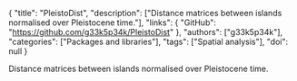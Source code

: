 {
  "title": "PleistoDist",
  "description": ["Distance matrices between islands normalised over Pleistocene time."],
  "links": {
    "GitHub": "https://github.com/g33k5p34k/PleistoDist"
  },
  "authors": ["g33k5p34k"],
  "categories": ["Packages and libraries"],
  "tags": ["Spatial analysis"],
  "doi": null
}

<!-- Generated by csv2md.R – do not edit by hand -->

Distance matrices between islands normalised over Pleistocene time.
